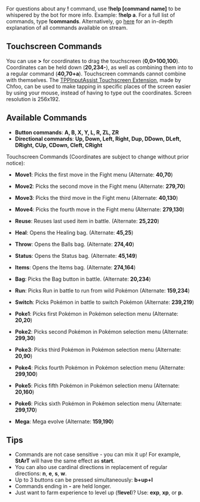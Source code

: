 For questions about any **!** command, use **!help \[command name\]** to be whispered by the bot for more info. Example: **!help a**. For a full list of commands, type **!commands**. Alternatively, go [here](https://twitchplayspokemon.tv/commands) for an in-depth explanation of all commands available on stream.

## Touchscreen Commands

You can use **>** for coordinates to drag the touchscreen \(**0,0>100,100**\). Coordinates can be held down \(**20,234-**\), as well as combining them into to a regular command \(**40,70+a**\). Touchscreen commands cannot combine with themselves. The [TPPInputAssist Touchscreen Extension](https://github.com/chfoo/tppinputassist), made by Chfoo, can be used to make tapping in specific places of the screen easier by using your mouse, instead of having to type out the coordinates. Screen resolution is 256x192.

## Available Commands

- **Button commands**: **A, B, X, Y, L, R, ZL, ZR**
- **Directional commands**: **Up, Down, Left, Right, Dup, DDown, DLeft, DRight, CUp, CDown, Cleft, CRight**

Touchscreen Commands \(Coordinates are subject to change without prior notice\):
- **Move1**: Picks the first move in the Fight menu \(Alternate: **40,70**\)
- **Move2**: Picks the second move in the Fight menu \(Alternate: **279,70**\)
- **Move3**: Picks the third move in the Fight menu \(Alternate: **40,130**\)
- **Move4**: Picks the fourth move in the Fight menu \(Alternate: **279,130**\)



- **Reuse**: Reuses last used item in battle. \(Alternate: **25,220**\)
- **Heal**: Opens the Healing bag. \(Alternate: **45,25**\)
- **Throw**: Opens the Balls bag. \(Alternate: **274,40**\)
- **Status**: Opens the Status bag. \(Alternate: **45,149**\)
- **Items**: Opens the Items bag. \(Alternate: **274,164**\)
- **Bag**: Picks the Bag button in battle. \(Alternate: **20,234**\)
- **Run**: Picks Run in battle to run from wild Pokémon \(Alternate: **159,234**\)
- **Switch**: Picks Pokémon in battle to switch Pokémon \(Alternate: **239,219**\)



- **Poke1**: Picks first Pokémon in Pokémon selection menu \(Alternate: **20,20**\)
- **Poke2**: Picks second Pokémon in Pokémon selection menu \(Alternate: **299,30**\)
- **Poke3**: Picks third Pokémon in Pokémon selection menu \(Alternate: **20,90**\)
- **Poke4**: Picks fourth Pokémon in Pokémon selection menu \(Alternate: **299,100**\)
- **Poke5**: Picks fifth Pokémon in Pokémon selection menu \(Alternate: **20,160**\)
- **Poke6**: Picks sixth Pokémon in Pokémon selection menu \(Alternate: **299,170**\)
- **Mega**: Mega evolve \(Alternate: **159,190**\)


## Tips
- Commands are not case sensitive - you can mix it up! For example, **StArT** will have the same effect as **start**.
- You can also use cardinal directions in replacement of regular directions: **n**, **e**, **s**, **w**.
- Up to 3 buttons can be pressed simultaneously: **b+up+l**
- Commands ending in **-** are held longer.
- Just want to farm experience to level up \(**!level**\)? Use: **exp**, **xp**, or **p**.